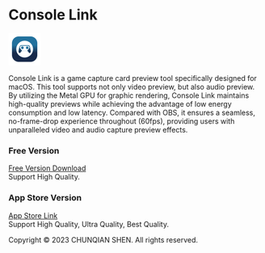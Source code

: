 # Console Link

<img src="./Logo.png" style="width: 64px;" />

Console Link is a game capture card preview tool specifically designed for macOS. This tool supports not only video preview, but also audio preview. By utilizing the Metal GPU for graphic rendering, Console Link maintains high-quality previews while achieving the advantage of low energy consumption and low latency. Compared with OBS, it ensures a seamless, no-frame-drop experience throughout (60fps), providing users with unparalleled video and audio capture preview effects.

### Free Version
[Free Version Download](https://github.com/chunqian/ConsoleLinkApp/releases/download/1.0/ConsoleLink.app.zip)  
Support High Quality.

### App Store Version
[App Store Link](https://apps.apple.com/us/app/console-link/id6448843682)  
Support High Quality, Ultra Quality, Best Quality.

Copyright © 2023 CHUNQIAN SHEN. All rights reserved.
